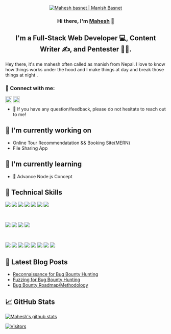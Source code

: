 <p align="center">
  <a href="https://maheshbasnet.info.np/" target="_blank" rel="noreferrer"><img src="https://res.cloudinary.com/manishbasnet/image/upload/v1634626335/Modern_Digital_Marketing_Specialist_Personal_Profile_LinkedIn_Banner_gj9soy.png" alt="Mahesh basnet | Manish Basnet "></a>
</p>

<h3 align="center">
Hi there, I'm <a href="https://maheshbasnet.info.np/" target="_blank" rel="noreferrer">Mahesh</a> 👋
</h3>

<h2 align="center">
I'm a Full-Stack Web Developer 💻, Content Writer ✍️, and Pentester 🧑‍💻.
</h2> 

Hey there, it's me mahesh often called as manish from Nepal. I love to know how things works under the hood and I make things at day and break those things at night .  

### 🤝 Connect with me:

<a href="https://www.linkedin.com/in/manish-basnet-200526213/"><img align="left" src="https://raw.githubusercontent.com/yushi1007/yushi1007/main/images/linkedin.svg" alt="Mahesh basnet | Manish Basnet | LinkedIn" width="21px"/></a>
<a href="https://maheshbasnet.medium.com/"><img align="left" src="https://raw.githubusercontent.com/yushi1007/yushi1007/main/images/medium.svg" alt="Manish Basnet|Mahesh Basnet" width="21px"/></a>
</br>
- 💬 If you have any question/feedback, please do not hesitate to reach out to me!

## 🔭 I'm currently working on

- Online Tour Recommendatation && Booking Site(MERN)
- File Sharing App 

## 🌱 I'm currently learning

- 📱 Advance Node js Concept

## 💼 Technical Skills

![](https://img.shields.io/badge/Code-React-informational?style=flat&logo=react&color=61DAFB)
![](https://img.shields.io/badge/Code-Redux-informational?style=flat&logo=Redux&color=764ABC)
![](https://img.shields.io/badge/Code-JavaScript-informational?style=flat&logo=JavaScript&color=F7DF1E)
![](https://img.shields.io/badge/Code-HTML5-informational?style=flat&logo=HTML5&color=E34F26)
![](https://img.shields.io/badge/Code-PostgreSQL-informational?style=flat&logo=PostgreSQL&color=336791)
![](https://img.shields.io/badge/Code-SQLite-informational?style=flat&logo=SQLite&color=003B57)
![](https://img.shields.io/badge/Code-Python-informational?style=flat&logo=Python&color=003B57)

</br>

![](https://img.shields.io/badge/Style-Bootstrap-informational?style=flat&logo=Bootstrap&color=7952B3)
![](https://img.shields.io/badge/Style-CSS3-informational?style=flat&logo=CSS3&color=1572B6)
![](https://img.shields.io/badge/Style-styled--components-informational?style=flat&logo=styled-components&color=DB7093)
![](https://img.shields.io/badge/Style-Material--UI-informational?style=flat&logo=Material-UI&color=0081CB)


</br>

![](https://img.shields.io/badge/Tools-Figma-informational?style=flat&logo=Figma&color=F24E1E)
![](https://img.shields.io/badge/Tools-NPM-informational?style=flat&logo=NPM&color=CB3837)
![](https://img.shields.io/badge/Tools-Yarn-informational?style=flat&logo=Yarn&color=2C8EBB)
![](https://img.shields.io/badge/Tools-Postman-informational?style=flat&logo=Postman&color=FF6C37)
![](https://img.shields.io/badge/Tools-Heroku-informational?style=flat&logo=Heroku&color=430098)
![](https://img.shields.io/badge/Tools-Netlify-informational?style=flat&logo=netlify&color=00C7B7)
![](https://img.shields.io/badge/Tools-Git-informational?style=flat&logo=Git&color=F05032)
![](https://img.shields.io/badge/Tools-GitHub-informational?style=flat&logo=GitHub&color=181717)

## 📝 Latest Blog Posts
- [Reconnaissance for Bug Bounty Hunting](https://medium.com/p/b4f082fa72f5)
- [Fuzzing for Bug Bounty Hunting](https://maheshbasnet.medium.com/how-fuzzing-can-boost-you-bug-bounty-career-49e499900aa9)
- [Bug Bounty Roadmap/Methodology](https://maheshbasnet.medium.com/bug-bounty-roadmap-methodology-f58f30b02218)

## 📈 GitHub Stats 

[![Mahesh's github stats](https://github-readme-stats.vercel.app/api?username=maheshbasnet089)](https://github.com/maheshbasnet089)

[![Visitors](https://visitor-badge.glitch.me/badge?page_id=maheshbasnet089.maheshbasnet089)](https://www.maheshbasnet.info.np/)
